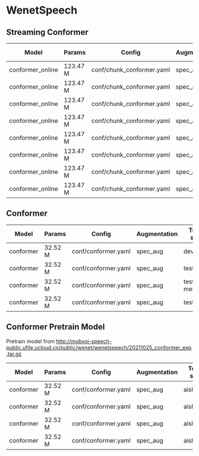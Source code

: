 # WenetSpeech

## Streaming Conformer

| Model | Params | Config | Augmentation| Test set | Decode method | Valid Loss | CER |  
| --- | --- | --- | --- | --- | --- | --- | --- |
| conformer_online | 123.47 M | conf/chunk_conformer.yaml | spec_aug  | test net | attention | 9.329 | 0.1102 |  
| conformer_online | 123.47 M | conf/chunk_conformer.yaml | spec_aug  | test net | ctc_greedy_search | 9.329 | 0.1207 |  
| conformer_online | 123.47 M | conf/chunk_conformer.yaml | spec_aug  | test net | ctc_prefix_beam_search | 9.329 | 0.1203 |  
| conformer_online | 123.47 M | conf/chunk_conformer.yaml | spec_aug  | test net | attention_rescoring | 9.329  | 0.1100 |  
| conformer_online | 123.47 M | conf/chunk_conformer.yaml | spec_aug  | test meeting | attention | 9.329 | 0.1992 |  
| conformer_online | 123.47 M | conf/chunk_conformer.yaml | spec_aug  | test meeting | ctc_greedy_search | 9.329 | 0.1960 |  
| conformer_online | 123.47 M | conf/chunk_conformer.yaml | spec_aug  | test meeting | ctc_prefix_beam_search | 9.329 | 0.1946 |  
| conformer_online | 123.47 M | conf/chunk_conformer.yaml | spec_aug  | test meeting | attention_rescoring | 9.329  | 0.1879|  

## Conformer

| Model | Params | Config | Augmentation| Test set | Decode method | Loss | CER |  
| --- | --- | --- | --- | --- | --- | --- | --- |
| conformer | 32.52 M | conf/conformer.yaml | spec_aug  | dev | attention |  |  |  
| conformer | 32.52 M | conf/conformer.yaml | spec_aug  | test net | ctc_greedy_search |  |  |  
| conformer | 32.52 M | conf/conformer.yaml | spec_aug  | test meeting | ctc_prefix_beam_search |  |  |  
| conformer | 32.52 M | conf/conformer.yaml | spec_aug  | test net | attention_rescoring |  |  |  



## Conformer Pretrain Model

Pretrain model from http://mobvoi-speech-public.ufile.ucloud.cn/public/wenet/wenetspeech/20211025_conformer_exp.tar.gz

| Model | Params | Config | Augmentation| Test set | Decode method | Loss | CER |  
| --- | --- | --- | --- | --- | --- | --- | --- |
| conformer | 32.52 M | conf/conformer.yaml | spec_aug  | aishell1 | attention | - | 0.048456 |  
| conformer | 32.52 M | conf/conformer.yaml | spec_aug  | aishell1 | ctc_greedy_search | - | 0.052534 |  
| conformer | 32.52 M | conf/conformer.yaml | spec_aug  | aishell1 | ctc_prefix_beam_search | - | 0.052915 |  
| conformer | 32.52 M | conf/conformer.yaml | spec_aug  | aishell1 | attention_rescoring | - | 0.047904 |  
